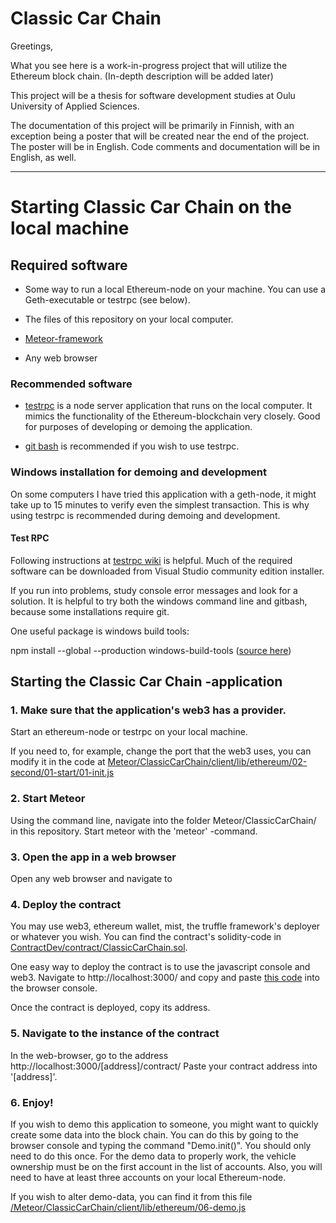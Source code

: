 # Classic Car Chain

Greetings,

What you see here is a work-in-progress project that will utilize the Ethereum block chain. (In-depth description will be added later)

This project will be a thesis for software development studies at Oulu University of Applied Sciences.

The documentation of this project will be primarily in Finnish, with an exception being a poster that will be created near the end of the project. The poster will be in English. Code comments and documentation will be in English, as well.

---

# Starting Classic Car Chain on the local machine

## Required software

- Some way to run a local Ethereum-node on your machine. You can use a Geth-executable or testrpc (see below).

- The files of this repository on your local computer.

- [Meteor-framework](https://www.meteor.com/)

- Any web browser

### Recommended software

- [testrpc](https://github.com/ethereumjs/testrpc) is a node server application that runs on the local computer. It mimics the functionality of the Ethereum-blockchain very closely. Good for purposes of developing or demoing the application.

- [git bash](https://git-scm.com/downloads) is recommended if you wish to use testrpc.

### Windows installation for demoing and development

On some computers I have tried this application with a geth-node, it might take up to 15 minutes to verify even the simplest transaction. This is why using testrpc is recommended during demoing and development.

#### Test RPC

Following instructions at [testrpc wiki](https://github.com/ethereumjs/testrpc/wiki/Installing-TestRPC-on-Windows) is helpful. Much of the required software can be downloaded from Visual Studio community edition installer.

If you run into problems, study console error messages and look for a solution. It is helpful to try both the windows command line and gitbash, because some installations require git.

One useful package is windows build tools:

npm install --global --production windows-build-tools ([source here](http://stackoverflow.com/questions/21658832/npm-install-error-msb3428-could-not-load-the-visual-c-component-vcbuild-ex))

## Starting the Classic Car Chain -application

### 1. Make sure that the application's web3 has a provider.

Start an ethereum-node or testrpc on your local machine.

If you need to, for example, change the port that the web3 uses, you can modify it in the code at [Meteor/ClassicCarChain/client/lib/ethereum/02-second/01-start/01-init.js](../master/Meteor/ClassicCarChain/client/lib/ethereum/02-second/01-start/01-init.js)

### 2. Start Meteor

Using the command line, navigate into the folder Meteor/ClassicCarChain/ in this repository. Start meteor with the 'meteor' -command.

### 3. Open the app in a web browser

Open any web browser and navigate to 

### 4. Deploy the contract

You may use web3, ethereum wallet, mist, the truffle framework's deployer or whatever you wish. You can find the contract's solidity-code  in [ContractDev/contract/ClassicCarChain.sol](../master/ContractDev/contracts/ClassicCarChain.sol).

One easy way to deploy the contract is to use the javascript console and web3. Navigate to http://localhost:3000/ and copy and paste [this code](../master/deploy-classic-car-chain.js) into the browser console.

Once the contract is deployed, copy its address.

### 5. Navigate to the instance of the contract

In the web-browser, go to the address http://localhost:3000/[address]/contract/ Paste your contract address into '[address]'.

### 6. Enjoy!

If you wish to demo this application to someone, you might want to quickly create some data into the block chain. You can do this by going to the browser console and typing the command "Demo.init()". You should only need to do this once. For the demo data to properly work, the vehicle ownership must be on the first account in the list of accounts. Also, you will need to have at least three accounts on your local Ethereum-node.

If you wish to alter demo-data, you can find it from this file [/Meteor/ClassicCarChain/client/lib/ethereum/06-demo.js](../master/Meteor/ClassicCarChain/client/lib/ethereum/06-demo.js)
